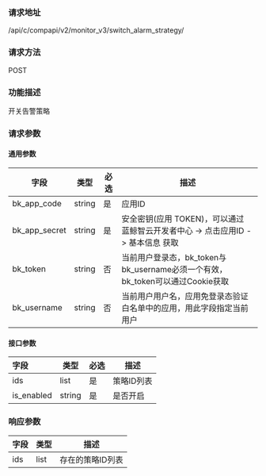 
### 请求地址

/api/c/compapi/v2/monitor_v3/switch_alarm_strategy/



### 请求方法

POST


### 功能描述

开关告警策略

### 请求参数


#### 通用参数

| 字段 | 类型 | 必选 |  描述 |
|-----------|------------|--------|------------|
| bk_app_code  |  string    | 是 | 应用ID     |
| bk_app_secret|  string    | 是 | 安全密钥(应用 TOKEN)，可以通过 蓝鲸智云开发者中心 -&gt; 点击应用ID -&gt; 基本信息 获取 |
| bk_token     |  string    | 否 | 当前用户登录态，bk_token与bk_username必须一个有效，bk_token可以通过Cookie获取 |
| bk_username  |  string    | 否 | 当前用户用户名，应用免登录态验证白名单中的应用，用此字段指定当前用户 |

#### 接口参数

| 字段       | 类型   | 必选 | 描述       |
| :--------- | ------ | ---- | ---------- |
| ids        | list   | 是   | 策略ID列表 |
| is_enabled | string | 是   | 是否开启   |

### 响应参数

| 字段       | 类型    | 描述       |
| :--------- | ------ | ---------- |
| ids | list | 存在的策略ID列表 |
